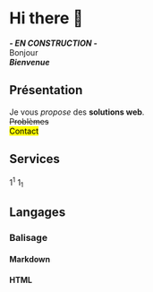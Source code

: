 # Hi there 👋
***- EN CONSTRUCTION -***  
Bonjour  
***Bienvenue***
## Présentation
Je vous *propose* des **solutions web**.  
~~Problèmes~~  
<mark>Contact</mark>
## Services
1<sup>1</sup>
1<sub>1</sub>
## Langages
### Balisage
#### Markdown
#### HTML

<!--
**Dylhunt46/Dylhunt46** is a ✨ _special_ ✨ repository because its `README.md` (this file) appears on your GitHub profile.

Here are some ideas to get you started:

- 🔭 I’m currently working on ...
- 🌱 I’m currently learning ...
- 👯 I’m looking to collaborate on ...
- 🤔 I’m looking for help with ...
- 💬 Ask me about ...
- 📫 How to reach me: ...
- 😄 Pronouns: ...
- ⚡ Fun fact: ...
-->
